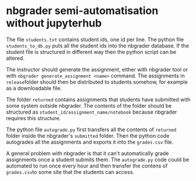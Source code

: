 # nbgrader semi-automatisation without jupyterhub

The file `students.txt` contains student ids, one id per line. The python file `students_to_db.py` puts all the student ids into the nbgrader database. If the student file is structured in different way then the python script can be altered.

The instructor should generate the assignment, either with nbgrader tool or with `nbgrader generate_assignment <name>` command. The assignments in `release`folder should then be distributed to students somehow, for example as a downloadable file.

The folder `returned` contains assignments that students have submitted with some system outside nbgrader. The contents of the folder should be structured as `student_id/assignment_name/notebook` because nbgrader requires this structure. 

The python file `autograde.py` first transfers all the contents of `returned` folder inside the nbgrader's `submitted` folder. Then the python code autogrades all the assignments and exports it into the `grades.csv` file.

A general problem with nbgrader is that it can't automatically grade assignments once a student submits them. The `autograde.py` code could be automated to run once every hour and then transfer the contens of `grades.csv`to some site that the students can access.
